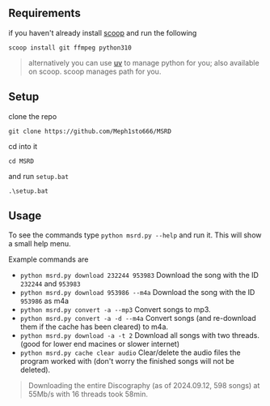 ## Requirements 
if you haven't already install [scoop](https://scoop.sh/) and run the following
```
scoop install git ffmpeg python310
```
> alternatively you can use [uv](https://docs.astral.sh/uv/) to manage python for you; also available on scoop.
scoop manages path for you.

## Setup
clone the repo

```
git clone https://github.com/Meph1sto666/MSRD
```
cd into it
```
cd MSRD
```
and run ``setup.bat``
```
.\setup.bat
```

## Usage
To see the commands type `python msrd.py --help` and run it. This will show a small help menu.

Example commands are
- `python msrd.py download 232244 953983` Download the song with the ID `232244` and `953983`
- `python msrd.py download 953986 --m4a` Download the song with the ID `953986` as m4a
- `python msrd.py convert -a --mp3` Convert songs to mp3.
- `python msrd.py convert -a -d --m4a` Convert songs (and re-download them if the cache has been cleared) to m4a.
- `python msrd.py download -a -t 2` Download all songs with two threads. (good for lower end macines or slower internet)
- `python msrd.py cache clear audio` Clear/delete the audio files the program worked with (don't worry the finished songs will not be deleted).

> Downloading the entire Discography (as of 2024.09.12, 598 songs) at 55Mb/s with 16 threads took 58min.
